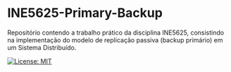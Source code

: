 # INE5625-Primary-Backup
Repositório contendo a trabalho prático da disciplina INE5625, consistindo na implementação do modelo de replicação passiva (backup primário) em um Sistema Distribuído.

[![License: MIT](https://img.shields.io/badge/License-MIT-yellow.svg)](https://github.com/SadiJr/INE5625-Primary-Backup/blob/main/LICENSE)

